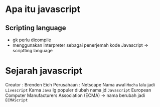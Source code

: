 # Apa itu javascript
## Scripting language 
- gk perlu dicompile
- menggunakan interpreter sebagai penerjemah kode 
Javascript => scriptting language


# Sejarah javascript
Creator : Brenden Eich
Perusahaan : Netscape
Nama awal `Mocha` lalu jadi `Livescript`
Karna `Java` lg populer diubah nama jd `Javascript`
European Computer Manufacturers Association (ECMA) -> nama berubah jadi `ECMAScript`




